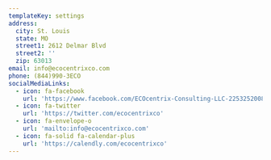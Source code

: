 ```yaml
---
templateKey: settings
address:
  city: St. Louis
  state: MO
  street1: 2612 Delmar Blvd
  street2: ''
  zip: 63013
email: info@ecocentrixco.com
phone: (844)990-3ECO
socialMediaLinks:
  - icon: fa-facebook
    url: 'https://www.facebook.com/ECOcentrix-Consulting-LLC-225325200871400/'
  - icon: fa-twitter
    url: 'https://twitter.com/ecocentrixco'
  - icon: fa-envelope-o
    url: 'mailto:info@ecocentrixco.com'
  - icon: fa-solid fa-calendar-plus
    url: 'https://calendly.com/ecocentrixco'
---
```


